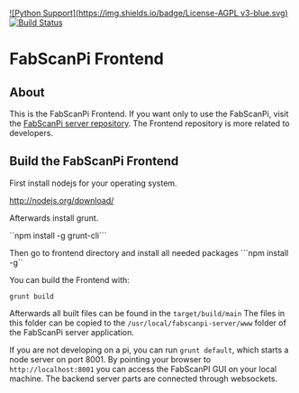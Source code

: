 [![Python Support](https://img.shields.io/badge/License-AGPL v3-blue.svg)](http://www.gnu.org/licenses/agpl-3.0.de.html)
[![Build Status](https://travis-ci.org/mariolukas/FabScanPi-Frontend.svg?branch=master)](https://travis-ci.org/mariolukas/FabScanPi-Frontend)

# FabScanPi Frontend

## About
This is the FabScanPi Frontend. If you want only to use the FabScanPi, visit the [FabScanPi
server repository](https://github.com/mariolukas/FabScanPi-Frontend). The Frontend repository is
more related to developers.

## Build the FabScanPi Frontend

First install nodejs for your operating system.

http://nodejs.org/download/

Afterwards install grunt.

``npm install -g grunt-cli```

Then go to frontend directory and install all needed packages
```npm install -g``

You can build the Frontend with:

```grunt build```

Afterwards all built files can be found in the ```target/build/main```
The files in this folder can be copied to the ```/usr/local/fabscanpi-server/www``` folder of
the FabScanPi server application.

If you are not developing on a pi, you can run ```grunt default```, which starts a node server
on port 8001. By pointing your browser to ```http://localhost:8001``` you can access the FabScanPI
GUI on your local machine. The backend server parts are connected through websockets.





